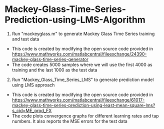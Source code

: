 # Mackey-Glass-Time-Series-Prediction-using-LMS-Algorithm

1) Run "mackeyglass.m" to generate Mackey Glass Time Series training and test data
 - This code is created by modifying the open source code provided in https://www.mathworks.com/matlabcentral/fileexchange/24390-mackey-glass-time-series-generator
 - The code creates 5000 samples where we will use the first 4000 as training and the last 1000 as the test data

2) Run "Mackey_Glass_Time_Series_LMS" to generate prediction model using LMS approach
 - This code is created by modifying the open source code provided in https://www.mathworks.com/matlabcentral/fileexchange/61017-mackey-glass-time-series-prediction-using-least-mean-square-lms?s_cid=ME_prod_FX
 - The code plots convergence graphs for different learning rates and tap numbers. It also reports the MSE errors for the test data
